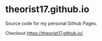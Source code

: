 # theorist17.github.io

Source code for my personal Github Pages.

Checkout https://theorist17.github.io/ 